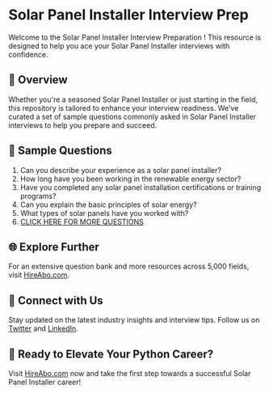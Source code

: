 # Solar Panel Installer Interview Prep

Welcome to the Solar Panel Installer Interview Preparation ! This resource is designed to help you ace your Solar Panel Installer interviews with confidence.

## 🚀 Overview

Whether you're a seasoned Solar Panel Installer or just starting in the field, this repository is tailored to enhance your interview readiness. We've curated a set of sample questions commonly asked in Solar Panel Installer interviews to help you prepare and succeed.

## 📝 Sample Questions

1. Can you describe your experience as a solar panel installer?
2. How long have you been working in the renewable energy sector?
3. Have you completed any solar panel installation certifications or training programs?
4. Can you explain the basic principles of solar energy?
5. What types of solar panels have you worked with?
6. [CLICK HERE FOR MORE QUESTIONS](https://hireabo.com/job/20_0_17/Solar%20Panel%20Installer)

## 🌐 Explore Further

For an extensive question bank and more resources across 5,000 fields, visit [HireAbo.com](https://www.hireabo.com).

## 📱 Connect with Us

Stay updated on the latest industry insights and interview tips. Follow us on [Twitter](https://twitter.com/hireabo) and [LinkedIn](https://www.linkedin.com/in/hire-abo-3609972a8/).

## 🚀 Ready to Elevate Your Python Career?

Visit [HireAbo.com](https://www.hireabo.com) now and take the first step towards a successful Solar Panel Installer career!